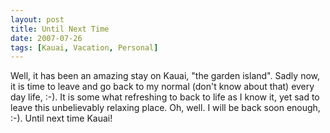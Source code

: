 ```yaml
---
layout: post
title: Until Next Time
date: 2007-07-26
tags: [Kauai, Vacation, Personal]
---
```

Well, it has been an amazing stay on Kauai, "the garden island". Sadly now, it
is time to leave and go back to my normal (don't know about that) every day
life, :-). It is some what refreshing to back to life as I know it, yet sad to
leave this unbelievably relaxing place. Oh, well. I will be back soon enough,
:-). Until next time Kauai!
